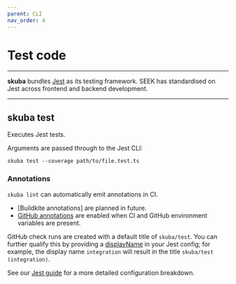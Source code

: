 ```yaml
---
parent: CLI
nav_order: 4
---
```


# Test code

---

**skuba** bundles [Jest] as its testing framework.
SEEK has standardised on Jest across frontend and backend development.

---

## skuba test

Executes Jest tests.

Arguments are passed through to the Jest CLI:

```shell
skuba test --coverage path/to/file.test.ts
```

### Annotations

`skuba lint` can automatically emit annotations in CI.

- [Buildkite annotations] are planned in future.
- [GitHub annotations] are enabled when CI and GitHub environment variables are present.

GitHub check runs are created with a default title of `skuba/test`.
You can further qualify this by providing a [displayName] in your Jest config;
for example, the display name `integration` will result in the title `skuba/test (integration)`.

See our [Jest guide] for a more detailed configuration breakdown.

[displayname]: https://jestjs.io/docs/configuration#displayname-string-object
[github annotations]: ../deep-dives/github.md#github-annotations
[jest]: https://jestjs.io
[jest guide]: ../deep-dives/jest.md
[projects]: https://jestjs.io/docs/configuration#projects-arraystring--projectconfig
